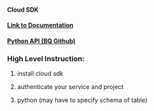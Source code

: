 #### Cloud SDK 

#### [Link to Documentation](https://cloud.google.com/sdk/docs/quickstart-macos)

#### [Python API (BQ Github)](https://github.com/googleapis/google-cloud-python/tree/master/bigquery)

### High Level Instruction: 

1) install cloud sdk 

2) authenticate your service and project 

3) python (may have to specify schema of table) 


